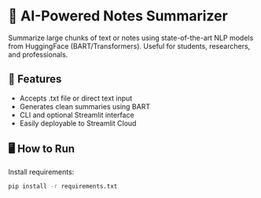 # 🧠 AI-Powered Notes Summarizer

Summarize large chunks of text or notes using state-of-the-art NLP models from HuggingFace (BART/Transformers). Useful for students, researchers, and professionals.

## 🚀 Features

- Accepts .txt file or direct text input
- Generates clean summaries using BART
- CLI and optional Streamlit interface
- Easily deployable to Streamlit Cloud

## 🖥️ How to Run

Install requirements:

```bash
pip install -r requirements.txt
